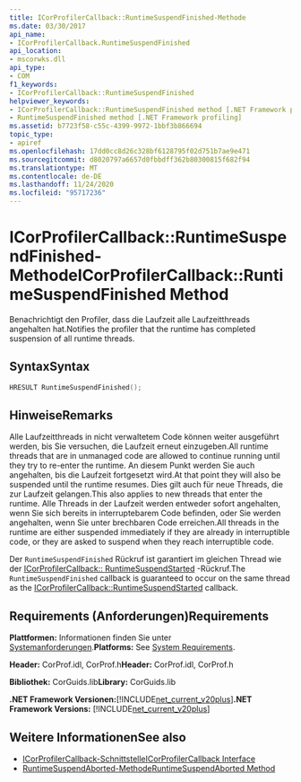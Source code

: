 ```yaml
---
title: ICorProfilerCallback::RuntimeSuspendFinished-Methode
ms.date: 03/30/2017
api_name:
- ICorProfilerCallback.RuntimeSuspendFinished
api_location:
- mscorwks.dll
api_type:
- COM
f1_keywords:
- ICorProfilerCallback::RuntimeSuspendFinished
helpviewer_keywords:
- ICorProfilerCallback::RuntimeSuspendFinished method [.NET Framework profiling]
- RuntimeSuspendFinished method [.NET Framework profiling]
ms.assetid: b7723f58-c55c-4399-9972-1bbf3b866694
topic_type:
- apiref
ms.openlocfilehash: 17dd0cc8d26c328bf6128795f02d751b7ae9e471
ms.sourcegitcommit: d8020797a6657d0fbbdff362b80300815f682f94
ms.translationtype: MT
ms.contentlocale: de-DE
ms.lasthandoff: 11/24/2020
ms.locfileid: "95717236"
---
```

# <a name="icorprofilercallbackruntimesuspendfinished-method"></a><span data-ttu-id="6a846-102">ICorProfilerCallback::RuntimeSuspendFinished-Methode</span><span class="sxs-lookup"><span data-stu-id="6a846-102">ICorProfilerCallback::RuntimeSuspendFinished Method</span></span>

<span data-ttu-id="6a846-103">Benachrichtigt den Profiler, dass die Laufzeit alle Laufzeitthreads angehalten hat.</span><span class="sxs-lookup"><span data-stu-id="6a846-103">Notifies the profiler that the runtime has completed suspension of all runtime threads.</span></span>  
  
## <a name="syntax"></a><span data-ttu-id="6a846-104">Syntax</span><span class="sxs-lookup"><span data-stu-id="6a846-104">Syntax</span></span>  
  
```cpp  
HRESULT RuntimeSuspendFinished();  
```  
  
## <a name="remarks"></a><span data-ttu-id="6a846-105">Hinweise</span><span class="sxs-lookup"><span data-stu-id="6a846-105">Remarks</span></span>  

 <span data-ttu-id="6a846-106">Alle Laufzeitthreads in nicht verwaltetem Code können weiter ausgeführt werden, bis Sie versuchen, die Laufzeit erneut einzugeben.</span><span class="sxs-lookup"><span data-stu-id="6a846-106">All runtime threads that are in unmanaged code are allowed to continue running until they try to re-enter the runtime.</span></span> <span data-ttu-id="6a846-107">An diesem Punkt werden Sie auch angehalten, bis die Laufzeit fortgesetzt wird.</span><span class="sxs-lookup"><span data-stu-id="6a846-107">At that point they will also be suspended until the runtime resumes.</span></span> <span data-ttu-id="6a846-108">Dies gilt auch für neue Threads, die zur Laufzeit gelangen.</span><span class="sxs-lookup"><span data-stu-id="6a846-108">This also applies to new threads that enter the runtime.</span></span> <span data-ttu-id="6a846-109">Alle Threads in der Laufzeit werden entweder sofort angehalten, wenn Sie sich bereits in interruptebarem Code befinden, oder Sie werden angehalten, wenn Sie unter brechbaren Code erreichen.</span><span class="sxs-lookup"><span data-stu-id="6a846-109">All threads in the runtime are either suspended immediately if they are already in interruptible code, or they are asked to suspend when they reach interruptible code.</span></span>  
  
 <span data-ttu-id="6a846-110">Der `RuntimeSuspendFinished` Rückruf ist garantiert im gleichen Thread wie der [ICorProfilerCallback:: RuntimeSuspendStarted](icorprofilercallback-runtimesuspendstarted-method.md) -Rückruf.</span><span class="sxs-lookup"><span data-stu-id="6a846-110">The `RuntimeSuspendFinished` callback is guaranteed to occur on the same thread as the [ICorProfilerCallback::RuntimeSuspendStarted](icorprofilercallback-runtimesuspendstarted-method.md) callback.</span></span>  
  
## <a name="requirements"></a><span data-ttu-id="6a846-111">Requirements (Anforderungen)</span><span class="sxs-lookup"><span data-stu-id="6a846-111">Requirements</span></span>  

 <span data-ttu-id="6a846-112">**Plattformen:** Informationen finden Sie unter [Systemanforderungen](../../get-started/system-requirements.md).</span><span class="sxs-lookup"><span data-stu-id="6a846-112">**Platforms:** See [System Requirements](../../get-started/system-requirements.md).</span></span>  
  
 <span data-ttu-id="6a846-113">**Header:** CorProf.idl, CorProf.h</span><span class="sxs-lookup"><span data-stu-id="6a846-113">**Header:** CorProf.idl, CorProf.h</span></span>  
  
 <span data-ttu-id="6a846-114">**Bibliothek:** CorGuids.lib</span><span class="sxs-lookup"><span data-stu-id="6a846-114">**Library:** CorGuids.lib</span></span>  
  
 <span data-ttu-id="6a846-115">**.NET Framework Versionen:**[!INCLUDE[net_current_v20plus](../../../../includes/net-current-v20plus-md.md)]</span><span class="sxs-lookup"><span data-stu-id="6a846-115">**.NET Framework Versions:** [!INCLUDE[net_current_v20plus](../../../../includes/net-current-v20plus-md.md)]</span></span>  
  
## <a name="see-also"></a><span data-ttu-id="6a846-116">Weitere Informationen</span><span class="sxs-lookup"><span data-stu-id="6a846-116">See also</span></span>

- [<span data-ttu-id="6a846-117">ICorProfilerCallback-Schnittstelle</span><span class="sxs-lookup"><span data-stu-id="6a846-117">ICorProfilerCallback Interface</span></span>](icorprofilercallback-interface.md)
- [<span data-ttu-id="6a846-118">RuntimeSuspendAborted-Methode</span><span class="sxs-lookup"><span data-stu-id="6a846-118">RuntimeSuspendAborted Method</span></span>](icorprofilercallback-runtimesuspendaborted-method.md)
